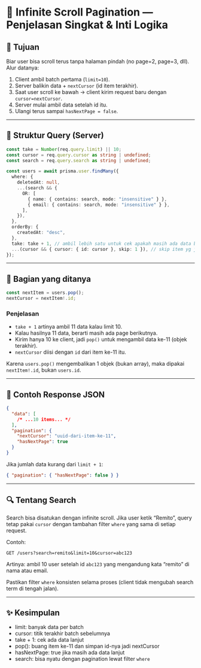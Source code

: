 # 💫 Infinite Scroll Pagination — Penjelasan Singkat & Inti Logika

## 🧩 Tujuan

Biar user bisa scroll terus tanpa halaman pindah (no page=2, page=3, dll). Alur datanya:

1. Client ambil batch pertama (`limit=10`).
2. Server balikin data + `nextCursor` (id item terakhir).
3. Saat user scroll ke bawah → client kirim request baru dengan `cursor=nextCursor`.
4. Server mulai ambil data setelah id itu.
5. Ulangi terus sampai `hasNextPage = false`.

---

## 🧠 Struktur Query (Server)

```ts
const take = Number(req.query.limit) || 10;
const cursor = req.query.cursor as string | undefined;
const search = req.query.search as string | undefined;

const users = await prisma.user.findMany({
  where: {
    deletedAt: null,
    ...(search && {
      OR: [
        { name: { contains: search, mode: "insensitive" } },
        { email: { contains: search, mode: "insensitive" } },
      ],
    }),
  },
  orderBy: {
    createdAt: "desc",
  },
  take: take + 1, // ambil lebih satu untuk cek apakah masih ada data berikutnya
  ...(cursor && { cursor: { id: cursor }, skip: 1 }), // skip item yg jadi cursor
});
```

---

## 💬 Bagian yang ditanya

```ts
const nextItem = users.pop();
nextCursor = nextItem!.id;
```

### Penjelasan

- `take + 1` artinya ambil 11 data kalau limit 10.
- Kalau hasilnya 11 data, berarti masih ada page berikutnya.
- Kirim hanya 10 ke client, jadi `pop()` untuk mengambil data ke-11 (objek terakhir).
- `nextCursor` diisi dengan `id` dari item ke-11 itu.

Karena `users.pop()` mengembalikan 1 objek (bukan array), maka dipakai `nextItem!.id`, bukan `users.id`.

---

## 🧾 Contoh Response JSON

```json
{
  "data": [
    /* ...10 items... */
  ],
  "pagination": {
    "nextCursor": "uuid-dari-item-ke-11",
    "hasNextPage": true
  }
}
```

Jika jumlah data kurang dari `limit + 1`:

```json
{ "pagination": { "hasNextPage": false } }
```

---

## 🔍 Tentang Search

Search bisa disatukan dengan infinite scroll. Jika user ketik “Remito”, query tetap pakai `cursor` dengan tambahan filter `where` yang sama di setiap request.

Contoh:

```
GET /users?search=remito&limit=10&cursor=abc123
```

Artinya: ambil 10 user setelah id `abc123` yang mengandung kata “remito” di nama atau email.

Pastikan filter `where` konsisten selama proses (client tidak mengubah search term di tengah jalan).

---

## ✨ Kesimpulan

- limit: banyak data per batch
- cursor: titik terakhir batch sebelumnya
- take + 1: cek ada data lanjut
- pop(): buang item ke-11 dan simpan id-nya jadi nextCursor
- hasNextPage: true jika masih ada data lanjut
- search: bisa nyatu dengan pagination lewat filter `where`
